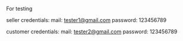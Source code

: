 For testing

seller credentials:
mail: tester1@gmail.com
password: 123456789

customer credentials:
mail: tester2@gmail.com
password: 123456789
